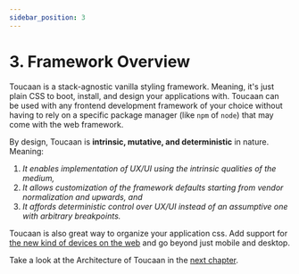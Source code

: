 ```yaml
---
sidebar_position: 3
---
```


# 3. Framework Overview

Toucaan is a stack-agnostic vanilla styling framework. Meaning, it's just plain CSS to boot, install, and design your applications with. Toucaan can be used with any frontend development framework of your choice without having to rely on a specific package manager (like `npm` of `node`) that may come with the web framework.

By design, Toucaan is **intrinsic, mutative, and deterministic** in nature. Meaning:

1. _It enables implementation of UX/UI using the intrinsic qualities of the medium,_
2. _It allows customization of the framework defaults starting from vendor normalization and upwards, and_
3. _It affords deterministic control over UX/UI instead of an assumptive one with arbitrary breakpoints._

Toucaan is also great way to organize your application css. Add support for [the new kind of devices on the web](./blog/the-new-landscape-of-the-web) and go beyond just mobile and desktop.

Take a look at the Architecture of Toucaan in the [next chapter](architecture.md).
